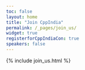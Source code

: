 ```yaml
---
toc: false
layout: home
title: "Join CppIndia"
permalink: /_pages/join_us/
widget: true
registerforCppIndiaCon: true
speakers: false
---
```


{% include join_us.html %}